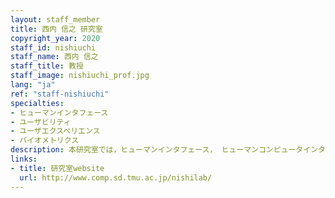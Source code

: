 ```yaml
---
layout: staff_member
title: 西内 信之 研究室
copyright_year: 2020
staff_id: nishiuchi
staff_name: 西内 信之
staff_title: 教授
staff_image: nishiuchi_prof.jpg
lang: "ja"
ref: "staff-nishiuchi"
specialties:
- ヒューマンインタフェース
- ユーザビリティ
- ユーザエクスペリエンス
- バイオメトリクス
description: 本研究室では，ヒューマンインタフェース， ヒューマンコンピュータインタラクションに関する研究行っています．製品やシステムが使いやすいか，目的に沿っているかを分析するユーザビリティとユーザーエクスペリエンスの研究を主軸に，行動，視線，脳波などの生体計測による客観的アプローチをとっています．ユーザの反応を通して自分たちの関わった成果がわかるので，システム全体を見渡し広い視野で研究ができる人を希望します．
links:
- title: 研究室website
  url: http://www.comp.sd.tmu.ac.jp/nishilab/
---
```


